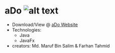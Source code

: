 # aDo ![alt text](https://firebasestorage.googleapis.com/v0/b/portfolio-projects-16bb0.appspot.com/o/Sorting-Visualizer.png?alt=media&token=61f6aaaa-f617-4477-a04c-90fd5c1eb2b2)

* Download/View @ [aDo Website](https://maruf22-dev.github.io/GameOfLife/)
* Technologies:
  - Java
  - JavaFx
* creators: Md. Maruf Bin Salim & Farhan Tahmid
